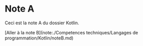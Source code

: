 # Note A

Ceci est la note A du dossier Kotlin.

[Aller à la note B](note:./Competences techniques/Langages de programmation/Kotlin/noteB.md)
